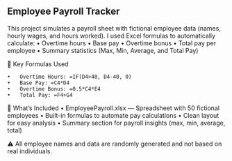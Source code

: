 ## Employee Payroll Tracker 

This project simulates a payroll sheet with fictional employee data (names, hourly wages, and hours worked). I used Excel formulas to automatically calculate:
	•	Overtime hours
	•	Base pay
	•	Overtime bonus
	•	Total pay per employee
	•	Summary statistics (Max, Min, Average, and Total Pay)

🔑 Key Formulas Used
	
	•	Overtime Hours: =IF(D4>40, D4-40, 0)
	•	Base Pay: =C4*D4
	•	Overtime Bonus: =0.5*C4*E4
	•	Total Pay: =F4+G4

📂 What’s Included
	•	EmployeePayroll.xlsx — Spreadsheet with 50 fictional employees
	•	Built-in formulas to automate pay calculations
	•	Clean layout for easy analysis
	•	Summary section for payroll insights (max, min, average, total)

⚠️ All employee names and data are randomly generated and not based on real individuals.